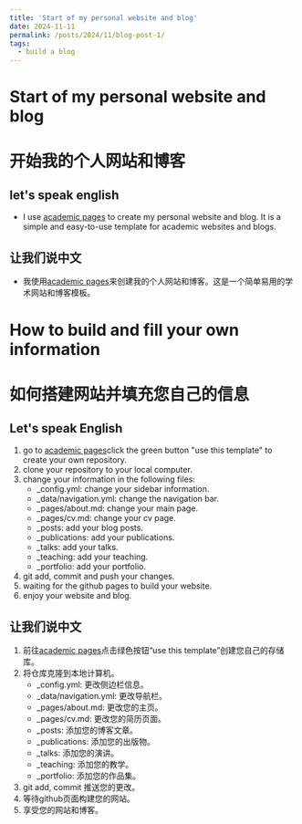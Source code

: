 ```yaml
---
title: 'Start of my personal website and blog'
date: 2024-11-11
permalink: /posts/2024/11/blog-post-1/
tags:
  - build a blog
---
```

# Start of my personal website and blog
# 开始我的个人网站和博客
## let's speak english
* I use [academic pages](https://github.com/academicpages/academicpages.github.io) to create my personal website and blog. It is a simple and easy-to-use template for academic websites and blogs.
## 让我们说中文
* 我使用[academic pages](https://github.com/academicpages/academicpages.github.io)来创建我的个人网站和博客。这是一个简单易用的学术网站和博客模板。
# How to build and fill your own information
# 如何搭建网站并填充您自己的信息
## Let's speak English
  1. go to [academic pages](https://github.com/academicpages/academicpages.github.io)click the green button "use this template" to create your own repository.
  2. clone your repository to your local computer.
  3. change your information in the following files:
     * _config.yml: change your sidebar information.
     * _data/navigation.yml: change the navigation bar.
     * _pages/about.md: change your main page.
     * _pages/cv.md: change your cv page.
     * _posts: add your blog posts.
     * _publications: add your publications.
     * _talks: add your talks.
     * _teaching: add your teaching.
     *  _portfolio: add your portfolio.
  4. git add, commit and push your changes.
  5. waiting for the github pages to build your website.
  6. enjoy your website and blog.
## 让我们说中文
  1. 前往[academic pages](https://github.com/academicpages/academicpages.github.io)点击绿色按钮“use this template”创建您自己的存储库。
  2. 将仓库克隆到本地计算机。
     * _config.yml: 更改侧边栏信息。
     * _data/navigation.yml: 更改导航栏。
     * _pages/about.md: 更改您的主页。
     * _pages/cv.md: 更改您的简历页面。
     * _posts: 添加您的博客文章。
     * _publications: 添加您的出版物。
     * _talks: 添加您的演讲。
     * _teaching: 添加您的教学。
     * _portfolio: 添加您的作品集。
  3. git add, commit 推送您的更改。
  4. 等待github页面构建您的网站。
  5. 享受您的网站和博客。